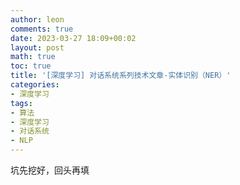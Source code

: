 ```yaml
---
author: leon
comments: true
date: 2023-03-27 18:09+00:02
layout: post
math: true
toc: true
title: '[深度学习] 对话系统系列技术文章-实体识别（NER）'
categories:
- 深度学习
tags:
- 算法
- 深度学习
- 对话系统
- NLP
---
```


坑先挖好，回头再填

